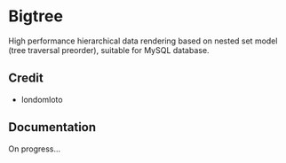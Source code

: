 # Bigtree

High performance hierarchical data rendering based on nested set model (tree traversal preorder), suitable for MySQL database.

## Credit
- londomloto

## Documentation
On progress...